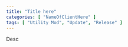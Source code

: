 ```yaml
---
title: "Title here"
categories: [ "NameOfClientHere" ]
tags: [ "Utility Mod", "Update", "Release" ]
---
```


Desc
